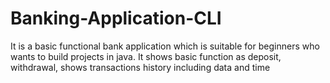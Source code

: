 # Banking-Application-CLI
It is a basic functional bank application which is suitable for beginners who wants to build projects in java. It shows basic function as deposit, withdrawal, shows transactions history including data and time
